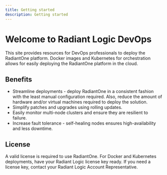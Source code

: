 ```yaml
---
title: Getting started
description: Getting started
---
```


# Welcome to Radiant Logic DevOps
This site provides resources for DevOps professionals to deploy the RadiantOne platform. Docker images and Kubernetes for orchestration allows for easily deploying the RadiantOne platform in the cloud.

## Benefits
* Streamline deployments - deploy RadiantOne in a consistent fashion with the least manual configuration required. Also, reduce the amount of hardware and/or virtual machines required to deploy the solution.
* Simplify patches and upgrades using rolling updates.
* Easily monitor multi-node clusters and ensure they are resilient to failure.
* Increase fault tolerance - self-healing nodes ensures high-availability and less downtime.


## License
A valid license is required to use RadiantOne. For Docker and Kubernetes deployments, have your Radiant Logic license key ready. If you need a license key, contact your Radiant Logic Account Representative.
